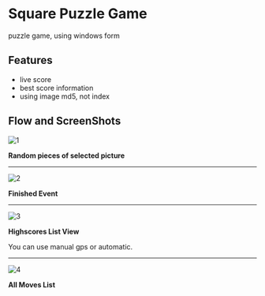 # Square Puzzle Game

puzzle game, using windows form


## Features
- live score
- best score information
- using image md5, not index


## Flow and ScreenShots
![1](https://user-images.githubusercontent.com/30631029/60945555-88a8e200-a2f4-11e9-9c4a-3c5075b25b1e.png)

**Random pieces of selected picture**
****
![2](https://user-images.githubusercontent.com/30631029/60945556-89417880-a2f4-11e9-8c25-fd41159f8219.png)

**Finished Event**
****
![3](https://user-images.githubusercontent.com/30631029/60945558-89417880-a2f4-11e9-81fe-b31121046ab9.png)

**Highscores List View**

You can use manual gps or automatic.

****
![4](https://user-images.githubusercontent.com/30631029/60945554-88a8e200-a2f4-11e9-9090-f6834c87ce44.png)

**All Moves List**


